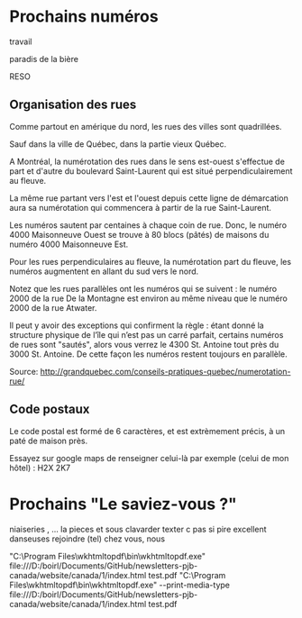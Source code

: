 
# Prochains numéros

travail

paradis de la bière

RESO



## Organisation des rues

Comme partout en amérique du nord, les rues des villes sont quadrillées.

Sauf dans la ville de Québec, dans la partie vieux Québec.

A Montréal, la numérotation des rues dans le sens est-ouest s'effectue de part et d'autre du boulevard Saint-Laurent qui est situé perpendiculairement au fleuve. 

La même rue partant vers l'est et l'ouest depuis cette ligne de démarcation aura sa numérotation qui commencera à partir de la rue Saint-Laurent. 

Les numéros sautent par centaines à chaque coin de rue. Donc, le numéro 4000 Maisonneuve Ouest se trouve à 80 blocs (pâtés) de maisons du numéro 4000 Maisonneuve Est. 

Pour les rues perpendiculaires au fleuve, la numérotation part du fleuve, les numéros augmentent en allant du sud vers le nord. 

Notez que les rues parallèles ont les numéros qui se suivent : le numéro 2000 de la rue De la Montagne est environ au même niveau que le numéro 2000 de la rue Atwater. 

Il peut y avoir des exceptions qui confirment la règle : étant donné la structure physique de l’île qui n’est pas un carré parfait, certains numéros de rues sont "sautés", alors  vous verrez le 4300 St. Antoine tout près du 3000 St. Antoine. De cette façon les numéros restent toujours en parallèle.

Source: http://grandquebec.com/conseils-pratiques-quebec/numerotation-rue/

## Code postaux

Le code postal est formé de 6 caractères, et est extrèmement précis, à un paté de maison près. 

Essayez sur google maps de renseigner celui-là par exemple (celui de mon hôtel) :  H2X 2K7

# Prochains "Le saviez-vous ?"

niaiseries
, ... la
pieces et sous
clavarder
texter
c pas si pire
excellent
danseuses
rejoindre (tel)
chez vous, nous


"C:\Program Files\wkhtmltopdf\bin\wkhtmltopdf.exe" file:///D:/boirl/Documents/GitHub/newsletters-pjb-canada/website/canada/1/index.html test.pdf
"C:\Program Files\wkhtmltopdf\bin\wkhtmltopdf.exe" --print-media-type  file:///D:/boirl/Documents/GitHub/newsletters-pjb-canada/website/canada/1/index.html test.pdf